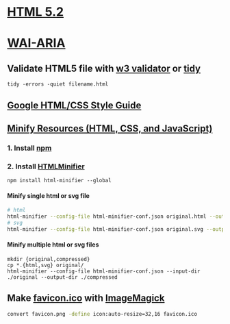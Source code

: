 # [HTML 5.2](https://www.w3.org/TR/html52/)
# [WAI-ARIA](https://www.w3.org/TR/wai-aria-1.1/)
## Validate HTML5 file with [w3 validator](https://validator.w3.org/) or [tidy](https://github.com/htacg/tidy-html5)
`tidy -errors -quiet filename.html`
## [Google HTML/CSS Style Guide](https://google.github.io/styleguide/htmlcssguide.html)
## [Minify Resources (HTML, CSS, and JavaScript)](https://developers.google.com/speed/docs/insights/MinifyResources)
### 1. Install [npm](../npm/README.md)
### 2. Install [HTMLMinifier](https://github.com/kangax/html-minifier)
`npm install html-minifier --global`
#### Minify single html or svg file
```sh
# html
html-minifier --config-file html-minifier-conf.json original.html --output compressed.html
# svg
html-minifier --config-file html-minifier-conf.json original.svg --output compressed.svg
```
#### Minify multiple html or svg files
```
mkdir {original,compressed}
cp *.{html,svg} original/
html-minifier --config-file html-minifier-conf.json --input-dir ./original --output-dir ./compressed
```
## Make [favicon.ico](https://en.wikipedia.org/wiki/Favicon) with [ImageMagick](http://imagemagick.org/)
```sh
convert favicon.png -define icon:auto-resize=32,16 favicon.ico
```
